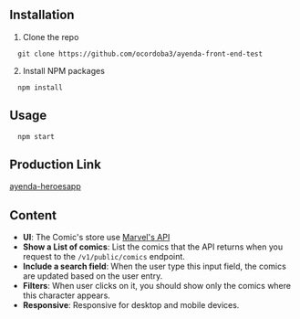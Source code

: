 ## Installation

1. Clone the repo
  ```
    git clone https://github.com/ocordoba3/ayenda-front-end-test
  ```
2. Install NPM packages
  ```
    npm install
  ```
  
## Usage

  ```
    npm start
  ```
  
## Production Link

  [ayenda-heroesapp](https://ayenda-heroesapp.herokuapp.com/)
  
  
## Content
  - **UI**: The Comic's store use [Marvel's API](https://developer.marvel.com/docs)   
  - **Show a List of comics**: List the comics that the API returns when you request to the `/v1/public/comics` endpoint.
  - **Include a search field**: When the user type this input field, the comics are updated based on the user entry.
  - **Filters**: When user clicks on it, you should show only the comics where this character appears.
  - **Responsive**: Responsive for desktop and mobile devices.
